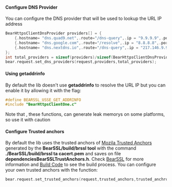 
#### Configure DNS Provider

You can configure the DNS provider that will be used to lookup the URL IP address
```c
BearHttpsClientDnsProvider providers[] = {
    {.hostname= "dns.quad9.net",.route="/dns-query",.ip = "9.9.9.9",.port=5053},
    {.hostname= "dns.google.com",.route="/resolve",.ip = "8.8.8.8",.port=443},
    {.hostname= "dns.nextdns.io",.route="/dns-query",.ip = "217.146.9.93",.port=443},
};
int total_providers = sizeof(providers)/sizeof(BearHttpsClientDnsProvider);
bear.request.set_dns_providers(request,providers,total_providers);

```

#### Using **getaddrinfo**

By default the lib doesn't use **getaddrinfo** to resolve the URL IP but you can enable it by allowing it with the flag:

```c
#define BEARSSL_USSE_GET_ADDRINFO
#include "BearHttpsClientOne.c"
```

Note that , these functions, can generate leak memorys on some platforms, so use it with caution

#### Configure Trusted anchors

By default the lib uses the trusted anchors of [Mozila Trusted Anchors](https://curl.se/ca/cacert.pem) generated by the
**BearSSL/build/brssl tool** with the command **./BearSSL/build/brssl ta cacert.pem** and saves on file **dependenciesBearSSLTrustAnchors.h**.  Check [BearSSL](https://bearssl.org/) for more information and [Build Code](/build/install_dependencies.lua) to see the build process. You can configure your own trusted anchors with the function:
```c
bear.request.set_trusted_anchors(request,trusted_anchors,trusted_anchros_size);

```
